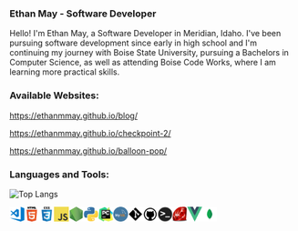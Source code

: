 ### Ethan May - Software Developer
Hello! I'm Ethan May, a Software Developer in Meridian, Idaho. I've been pursuing software development since early in high school and I'm continuing my journey with Boise State University, pursuing a Bachelors in Computer Science, as well as attending Boise Code Works, where I am learning more practical skills.

### Available Websites:

https://ethanmmay.github.io/blog/

https://ethanmmay.github.io/checkpoint-2/

https://ethanmmay.github.io/balloon-pop/


### Languages and Tools:
![Top Langs](https://github-readme-stats.vercel.app/api/top-langs/?username=ethanmmay&hide=HTML,CSS,SCSS&langs_count=10&layout=compact&title_color=c9d1d9&bg_color=0d1117&text_color=c9d1d9&hide_border=true)

<img align="left" alt="Visual Studio Code" title="Visual Studio Code" width="26px" src="images/vsc.png" />
<img align="left" alt="HTML5" title="HTML5" width="26px" src="images/html.png" />
<img align="left" alt="CSS3" title="CSS3" width="26px" src="images/css.png" />
<img align="left" alt="JavaScript" title="JavaScript" width="26px" src="images/js.png" />
<img align="left" alt="Node.js" title="Node.js" width="26px" src="images/nodejs.png" />
<img align="left" alt="Python" title="Python" width="26px" src="images/python.png" />
<img align="left" alt="PyCharm" title="PyCharm" width="26px" src="images/pycharm.png" />
<img align="left" alt="MySQL" title="MySQL" width="26px" src="images/mysql.png" />
<img align="left" alt="Git" title="Git" width="26px" src="images/git.png" />
<img align="left" alt="GitHub" title="GitHub" width="26px" src="images/github.png" />
<img align="left" alt="Terminal" title="Terminal" width="26px" src="images/terminal.png" />
<img align="left" alt="Ruby" title="Ruby" width="26px" src="images/ruby.png" />
<img align="left" alt="Vue" title="Vue" width="26px" src="images/vue.png" />
<img align="left" alt="MongoDB" title="MongoDB" width="26px" src="images/mongodb.png" />
